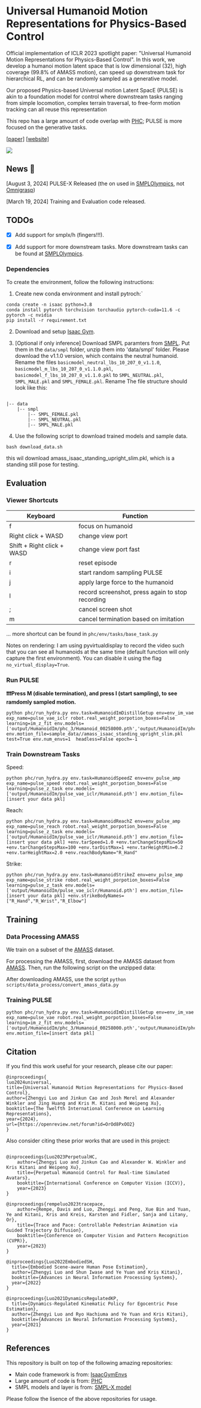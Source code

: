 
# Universal Humanoid Motion Representations for Physics-Based Control

Official implementation of ICLR 2023 spotlight paper: "Universal Humanoid Motion Representations for Physics-Based Control". In this work, we develop a humanoi motion latent space that is low dimensional (32), high coverage (99.8% of AMASS motion), can speed up downstream task for hierarchical RL, and can be randomly sampled as a generative model. 

Our proposed Physics-based Universal motion Latent SpacE (PULSE) is akin to a foundation model for control where downstream tasks ranging from simple locomotion, complex terrain traversal, to free-form motion tracking can all reuse this representation

This repo has a large amount of code overlap with [PHC](https://github.com/ZhengyiLuo/PHC); PULSE is more focused on the generative tasks. 

[[paper]](https://arxiv.org/abs/2310.04582) [[website]](https://www.zhengyiluo.com/PULSE/) 

<div float="center">
  <img src="assets/pulse.gif" />
</div>

## News 🚩

[August 3, 2024] PULSE-X Released (the on used in [SMPLOlympics](https://smplolympics.github.io/), not [Omnigrasp](https://www.zhengyiluo.com/Omnigrasp/))

[March 19, 2024] Training and Evaluation code released.

## TODOs

- [x] Add support for smplx/h (fingers!!!).

- [x] Add support for more downstream tasks. More downstream tasks can be found at [SMPLOlympics](https://smplolympics.github.io/). 

### Dependencies

To create the environment, follow the following instructions: 

1. Create new conda environment and install pytroch:`


```
conda create -n isaac python=3.8
conda install pytorch torchvision torchaudio pytorch-cuda=11.6 -c pytorch -c nvidia
pip install -r requirement.txt
```

2. Download and setup [Isaac Gym](https://developer.nvidia.com/isaac-gym). 


3. [Optional if only inference] Download SMPL paramters from [SMPL](https://smpl.is.tue.mpg.de/). Put them in the `data/smpl` folder, unzip them into 'data/smpl' folder. Please download the v1.1.0 version, which contains the neutral humanoid. Rename the files `basicmodel_neutral_lbs_10_207_0_v1.1.0`, `basicmodel_m_lbs_10_207_0_v1.1.0.pkl`, `basicmodel_f_lbs_10_207_0_v1.1.0.pkl` to `SMPL_NEUTRAL.pkl`, `SMPL_MALE.pkl` and `SMPL_FEMALE.pkl`. Rename The file structure should look like this:

```

|-- data
    |-- smpl
        |-- SMPL_FEMALE.pkl
        |-- SMPL_NEUTRAL.pkl
        |-- SMPL_MALE.pkl
```

4. Use the following script to download trained models and sample data.

```
bash download_data.sh
```

this wil download amass_isaac_standing_upright_slim.pkl, which is a standing still pose for testing. 

## Evaluation 

### Viewer Shortcuts

| Keyboard | Function |
| ---- | --- |
| f | focus on humanoid |
| Right click + WASD | change view port |
| Shift + Right click + WASD | change view port fast |
| r | reset episode |
| i | start random sampling PULSE |
| j | apply large force to the humanoid |
| l | record screenshot, press again to stop recording|
| ; | cancel screen shot|
| m | cancel termination based on imitation |

... more shortcut can be found in `phc/env/tasks/base_task.py`

Notes on rendering: I am using pyvirtualdisplay to record the video such that you can see all humanoids at the same time (default function will only capture the first environment). You can disable it using the flag `no_virtual_display=True`. 


### Run PULSE

**❗️❗️❗️Press M (disable termination), and press I (start sampling), to see ramdomly sampled motion.**
```
python phc/run_hydra.py env.task=HumanoidImDistillGetup env=env_im_vae exp_name=pulse_vae_iclr robot.real_weight_porpotion_boxes=False learning=im_z_fit env.models=['output/HumanoidIm/phc_3/Humanoid_00258000.pth','output/HumanoidIm/phc_comp_3/Humanoid_00023501.pth'] env.motion_file=sample_data//amass_isaac_standing_upright_slim.pkl test=True env.num_envs=1  headless=False epoch=-1
```




### Train Downstream Tasks 


Speed:
```
python phc/run_hydra.py env.task=HumanoidSpeedZ env=env_pulse_amp exp_name=pulse_speed robot.real_weight_porpotion_boxes=False learning=pulse_z_task env.models=['output/HumanoidIm/pulse_vae_iclr/Humanoid.pth'] env.motion_file=[insert your data pkl]
```

Reach:
```
python phc/run_hydra.py env.task=HumanoidReachZ env=env_pulse_amp exp_name=pulse_reach robot.real_weight_porpotion_boxes=False learning=pulse_z_task env.models=['output/HumanoidIm/pulse_vae_iclr/Humanoid.pth'] env.motion_file=[insert your data pkl] +env.tarSpeed=1.0 +env.tarChangeStepsMin=50 +env.tarChangeStepsMax=100 +env.tarDistMax=1 +env.tarHeightMin=0.2 +env.tarHeightMax=2.0 +env.reachBodyName="R_Hand"
```

Strike:
```
python phc/run_hydra.py env.task=HumanoidStrikeZ env=env_pulse_amp exp_name=pulse_strike robot.real_weight_porpotion_boxes=False learning=pulse_z_task env.models=['output/HumanoidIm/pulse_vae_iclr/Humanoid.pth'] env.motion_file=[insert your data pkl] +env.strikeBodyNames=["R_Hand","R_Wrist","R_Elbow"]

```





## Training



### Data Processing AMASS

We train on a subset of the [AMASS](https://amass.is.tue.mpg.de/) dataset.

For processing the AMASS, first, download the AMASS dataset from [AMASS](https://amass.is.tue.mpg.de/). Then, run the following script on the unzipped data:


After downloading AMASS, use the script `python scripts/data_process/convert_amass_data.py`

### Training PULSE

```
python phc/run_hydra.py env.task=HumanoidImDistillGetup env=env_im_vae exp_name=pulse_vae robot.real_weight_porpotion_boxes=False learning=im_z_fit env.models=['output/HumanoidIm/phc_3/Humanoid_00258000.pth','output/HumanoidIm/phc_comp_3/Humanoid_00023501.pth'] env.motion_file=[insert data pkl]
```


## Citation
If you find this work useful for your research, please cite our paper:
```
@inproceedings{
luo2024universal,
title={Universal Humanoid Motion Representations for Physics-Based Control},
author={Zhengyi Luo and Jinkun Cao and Josh Merel and Alexander Winkler and Jing Huang and Kris M. Kitani and Weipeng Xu},
booktitle={The Twelfth International Conference on Learning Representations},
year={2024},
url={https://openreview.net/forum?id=OrOd8PxOO2}
}
```

Also consider citing these prior works that are used in this project:

```

@inproceedings{Luo2023PerpetualHC,
    author={Zhengyi Luo and Jinkun Cao and Alexander W. Winkler and Kris Kitani and Weipeng Xu},
    title={Perpetual Humanoid Control for Real-time Simulated Avatars},
    booktitle={International Conference on Computer Vision (ICCV)},
    year={2023}
}            

@inproceedings{rempeluo2023tracepace,
    author={Rempe, Davis and Luo, Zhengyi and Peng, Xue Bin and Yuan, Ye and Kitani, Kris and Kreis, Karsten and Fidler, Sanja and Litany, Or},
    title={Trace and Pace: Controllable Pedestrian Animation via Guided Trajectory Diffusion},
    booktitle={Conference on Computer Vision and Pattern Recognition (CVPR)},
    year={2023}
}     

@inproceedings{Luo2022EmbodiedSH,
  title={Embodied Scene-aware Human Pose Estimation},
  author={Zhengyi Luo and Shun Iwase and Ye Yuan and Kris Kitani},
  booktitle={Advances in Neural Information Processing Systems},
  year={2022}
}

@inproceedings{Luo2021DynamicsRegulatedKP,
  title={Dynamics-Regulated Kinematic Policy for Egocentric Pose Estimation},
  author={Zhengyi Luo and Ryo Hachiuma and Ye Yuan and Kris Kitani},
  booktitle={Advances in Neural Information Processing Systems},
  year={2021}
}

```

## References
This repository is built on top of the following amazing repositories:
* Main code framework is from: [IsaacGymEnvs](https://github.com/NVIDIA-Omniverse/IsaacGymEnvs)
* Large amount of code is from: [PHC](https://github.com/ZhengyiLuo/PHC)
* SMPL models and layer is from: [SMPL-X model](https://github.com/vchoutas/smplx)

Please follow the lisence of the above repositories for usage. 





